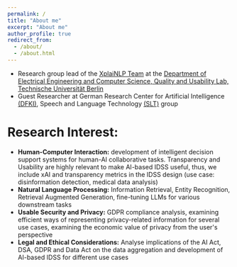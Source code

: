 ```yaml
---
permalink: /
title: "About me"
excerpt: "About me"
author_profile: true
redirect_from: 
  - /about/
  - /about.html
---
```


- Research group lead of the [XplaiNLP Team](https://www.tu.berlin/qu/forschung/forschungsgruppen/xplainlp) at the [Department of Electrical Engineering and Computer Science, Quality and Usability Lab, Technische Universität Berlin](https://www.qu.tu-berlin.de/menue/qu/parameter/en/)
- Guest Researcher at German Research Center for Artificial Intelligence [(DFKI)](https://www.dfki.de/web/), Speech and Language Technology [(SLT)](https://www.dfki.de/web/forschung/forschungsbereiche/speech-and-language-technology/) group



Research Interest: 
======
- **Human-Computer Interaction:** development of intelligent decision support systems for human-AI collaborative tasks. Transparency and Usability are highly relevant to make AI-based IDSS useful, thus, we include xAI and transparency metrics in the IDSS design (use case: disinformation detection, medical data analysis)
- **Natural Language Processing:** Information Retrieval, Entity Recognition, Retrieval Augmented Generation, fine-tuning LLMs for various downstream tasks
- **Usable Security and Privacy:** GDPR compliance analysis, examining efficient ways of representing privacy-related information for several use cases, examining the economic value of privacy from the user's perspective
- **Legal and Ethical Considerations:** Analyse implications of the AI Act, DSA, GDPR and Data Act on the data aggregation and development of AI-based IDSS for different use cases  
